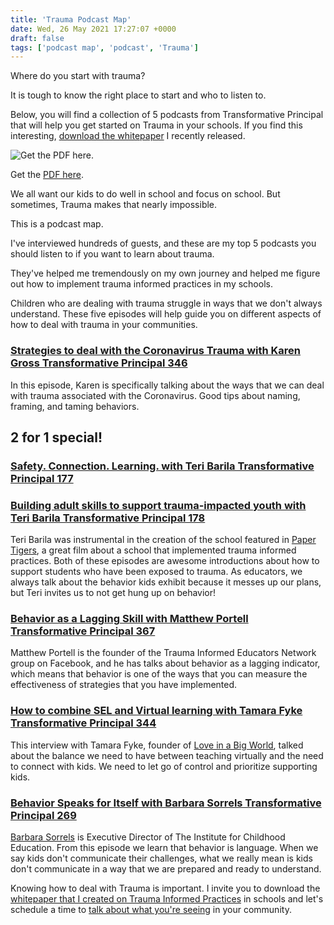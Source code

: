 ```yaml
---
title: 'Trauma Podcast Map'
date: Wed, 26 May 2021 17:27:07 +0000
draft: false
tags: ['podcast map', 'podcast', 'Trauma']
---
```


Where do you start with trauma?

It is tough to know the right place to start and who to listen to.

Below, you will find a collection of 5 podcasts from Transformative Principal that will help you get started on Trauma in your schools. If you find this interesting, [download the whitepaper](https://pages.jethrojones.com) I recently released.

![Get the PDF here.](https://images.squarespace-cdn.com/content/v1/4fffa949e4b0b4590d67b4e7/1622049689340-09BSA125J588G9JUNAEC/Trauma+Podcast+Map.jpg)

Get the [PDF here](https://www.dropbox.com/s/0f5jlh3djspep3l/Trauma%20Podcast%20Map-2.pdf?dl=0).

We all want our kids to do well in school and focus on school. But sometimes, Trauma makes that nearly impossible.

This is a podcast map.

I've interviewed hundreds of guests, and these are my top 5 podcasts you should listen to if you want to learn about trauma.

They've helped me tremendously on my own journey and helped me figure out how to implement trauma informed practices in my schools.

Children who are dealing with trauma struggle in ways that we don't always understand. These five episodes will help guide you on different aspects of how to deal with trauma in your communities.

### [Strategies to deal with the Coronavirus Trauma with Karen Gross Transformative Principal 346](https://jethrojones.com/podcast/episode346/)

In this episode, Karen is specifically talking about the ways that we can deal with trauma associated with the Coronavirus. Good tips about naming, framing, and taming behaviors.

2 for 1 special!
----------------

### [Safety. Connection. Learning. with Teri Barila Transformative Principal 177](https://www.jethrojones.com/podcast/episode177)

### [Building adult skills to support trauma-impacted youth with Teri Barila Transformative Principal 178](https://jethrojones.com/podcast/episode178/)

Teri Barila was instrumental in the creation of the school featured in [Paper Tigers](https://www.imdb.com/title/tt4076258/), a great film about a school that implemented trauma informed practices. Both of these episodes are awesome introductions about how to support students who have been exposed to trauma. As educators, we always talk about the behavior kids exhibit because it messes up our plans, but Teri invites us to not get hung up on behavior!

### [Behavior as a Lagging Skill with Matthew Portell Transformative Principal 367](https://jethrojones.com/podcast/episode367)

Matthew Portell is the founder of the Trauma Informed Educators Network group on Facebook, and he has talks about behavior as a lagging indicator, which means that behavior is one of the ways that you can measure the effectiveness of strategies that you have implemented.

### [How to combine SEL and Virtual learning with Tamara Fyke Transformative Principal 344](https://jethrojones.com/podcast/episode344)

This interview with Tamara Fyke, founder of [Love in a Big World](https://loveinabigworld.org), talked about the balance we need to have between teaching virtually and the need to connect with kids. We need to let go of control and prioritize supporting kids.

### [Behavior Speaks for Itself with Barbara Sorrels Transformative Principal 269](https://jethrojones.com/podcast/episode269/)

[Barbara Sorrels](http://www.drbarbarasorrels.com/) is Executive Director of The Institute for Childhood Education. From this episode we learn that behavior is language. When we say kids don't communicate their challenges, what we really mean is kids don't communicate in a way that we are prepared and ready to understand.

Knowing how to deal with Trauma is important. I invite you to download the [whitepaper that I created on Trauma Informed Practices](https://transformative-principal.ck.page/055ea4227e) in schools and let's schedule a time to [talk about what you're seeing](http://calendly.com/jethro-jones/let-s-talk-trauma) in your community.